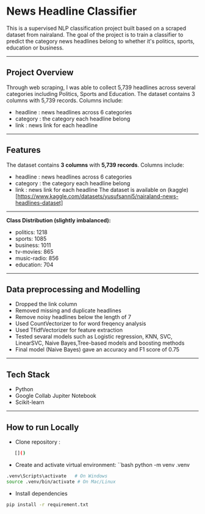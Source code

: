 # News Headline Classifier
This is a supervised NLP classification project built based on a scraped dataset from nairaland. The goal of the project is to train a classifier to predict the category news headlines belong to whether it's politics, sports, education or business.

--- 
## Project Overview
Through web scraping, I was able to collect 5,739 headlines across several categories including Politics, Sports and Education. 
The dataset contains 3 columns with 5,739 records. Columns include: 
- headline : news headlines across 6 categories
- category : the category each headline belong
- link : news link for each headline

---

## Features
The dataset contains **3 columns** with **5,739 records**. Columns include: 
- headline : news headlines across 6 categories
- category : the category each headline belong
- link : news link for each headline
The dataset is available on (kaggle)[https://www.kaggle.com/datasets/yusufsanni5/nairaland-news-headlines-dataset]
---

**Class Distribution (slightly imbalanced):**
- politics: 1218
- sports:	1085
- business: 1011
- tv-movies: 865
- music-radio: 856
- education: 704

---

## Data preprocessing and Modelling
- Dropped the link column
- Removed missing and duplicate headlines
- Remove noisy headlines below the length of 7
- Used CountVectorizer to for word freqency analysis
- Used TfidfVectorizer for feature extraction
- Tested sevaral models such as Logistic regression, KNN, SVC, LinearSVC, Naive Bayes,Tree-based models and boosting methods
- Final model (Naive Bayes) gave an accuracy and F1 score of 0.75


---

## Tech Stack
- Python
- Google Collab Jupiter Notebook
- Scikit-learn


---

## How to run Locally
- Clone repository : 
 ``` bash 
    []()
```
- Create and activate virtual environment: 
``bash
python -m venv .venv
```bash
.venv\Scripts\activate   # On Windows
source .venv/bin/activate # On Mac/Linux
```

- Install dependencies
```bash
pip install -r requirement.txt

```
